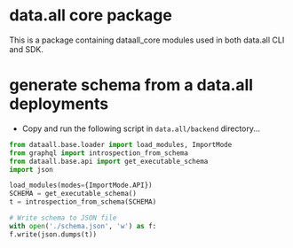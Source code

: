 # data.all core package

This is a package containing dataall_core modules used in both data.all CLI and SDK.


# generate schema from a data.all deployments

* Copy and run the following script in `data.all/backend` directory...
```python
from dataall.base.loader import load_modules, ImportMode
from graphql import introspection_from_schema
from dataall.base.api import get_executable_schema
import json

load_modules(modes={ImportMode.API})
SCHEMA = get_executable_schema()
t = introspection_from_schema(SCHEMA)

# Write schema to JSON file
with open('./schema.json', 'w') as f:
f.write(json.dumps(t))
```

